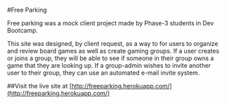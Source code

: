 #Free Parking

Free parking was a mock client project made by Phase-3 students in Dev Bootcamp.

This site was designed, by client request, as a way to for users to organize and review board games as well as create gaming groups. If a user creates or joins a group, they will be able to see if someone in their group owns a game that they are looking up. If a group-admin wishes to invite another user to their group, they can use an automated e-mail invite system.

##Visit the live site at [http://freeparking.herokuapp.com/](http://freeparking.herokuapp.com/)
